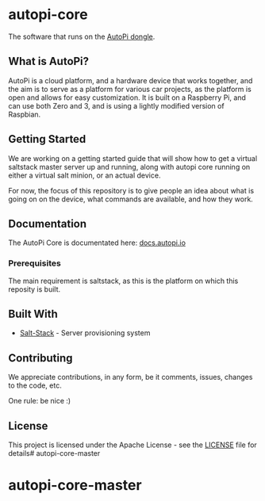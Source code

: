 # autopi-core

The software that runs on the [AutoPi dongle](https://autopi.io).

## What is AutoPi?
AutoPi is a cloud platform, and a hardware device that works together, and the aim is to serve as a platform for various car projects, as the platform is open and allows for easy customization. It is built on a Raspberry Pi, and can use both Zero and 3, and is using a lightly modified version of Raspbian.

## Getting Started

We are working on a getting started guide that will show how to get a virtual saltstack master server up and running, along with autopi core running on either a virtual salt minion, or an actual device.

For now, the focus of this repository is to give people an idea about what is going on on the device, what commands are available, and how they work.

## Documentation

The AutoPi Core is documentated here: [docs.autopi.io](http://docs.autopi.io)

### Prerequisites

The main requirement is saltstack, as this is the platform on which this reposity is built.

## Built With

* [Salt-Stack](https://www.saltstack.com) - Server provisioning system

## Contributing

We appreciate contributions, in any form, be it comments, issues, changes to the code, etc.

One rule: be nice :)

## License

This project is licensed under the Apache License - see the [LICENSE](LICENSE) file for details# autopi-core-master
# autopi-core-master
